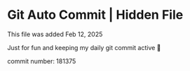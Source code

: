 # Git Auto Commit | Hidden File

This file was added Feb 12, 2025

Just for fun and keeping my daily git commit active 🤪

commit number: 181375

